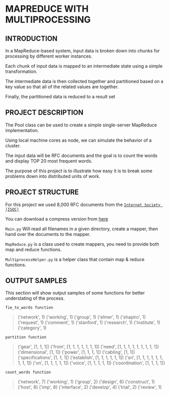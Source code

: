 # MAPREDUCE WITH MULTIPROCESSING

## INTRODUCTION

In a MapReduce-based system, input data is broken down into chunks for processing by different worker instances.

Each chunk of input data is mapped to an intermediate state using a simple transformation.

The intermediate data is then collected together and partitioned based on a key value so that all of the related values are together.

Finally, the partitioned data is reduced to a result set


## PROJECT DESCRIPTION

The Pool class can be used to create a simple single-server MapReduce implementation.

Using local machine cores as node, we can simulate the behavior of a cluster.

The input data will be RFC documents and the goal is to count the words and display TOP 20 most frequent words.

The purpose of this project is to illustrate how easy it is to break some problems down into distributed units of work.


## PROJECT STRUCTURE

For this project we used 8,000 RFC documents from the [`Internet Society (ISOC)`](https://www.rfc-editor.org/rfc/)

You can download a compress version from [here](https://shorturl.at/msDK3)


`Main.py` Will read all filenames in a given directory, create a mapper, then hand over the documents to the mapper.

`MapReduce.py` is a class used to create mappers, you need to provide both map and reduce functions.

`MultiprocessHelper.py` is a helper class that contain map & reduce functions.


## OUTPUT SAMPLES

This section will show output samples of some functions for better understating of the process.

`fie_to_words function`
>('network', 1)
('working', 1)
('group', 1)
('elmer', 1)
('shapiro', 1)
('request', 1)
('comment', 1)
('stanford', 1)
('research', 1)
('institute', 1)
('category', 1)


`partition function`
>('gear', [1, 1, 1])
('from', [1, 1, 1, 1, 1, 1, 1])
('need', [1, 1, 1, 1, 1, 1, 1, 1, 1])
('dimensional', [1, 1])
('power', [1, 1, 1, 1])
('cabling', [1, 1])
('specifications', [1, 1, 1])
('establish', [1, 1, 1, 1, 1, 1])
('sri', [1, 1, 1, 1, 1, 1, 1, 1, 1])
('on', [1, 1, 1, 1, 1])
('voice', [1, 1, 1, 1, 1])
('coordination', [1, 1, 1, 1])

`count_words function`
>('network', 7)
('working', 1)
('group', 2)
('design', 6)
('construct', 1)
('host', 8)
('imp', 8)
('interface', 2)
('develop', 4)
('trial', 2)
('review', 1)

